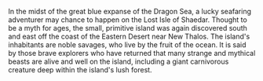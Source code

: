 In the midst of the great blue expanse of the Dragon Sea, a lucky seafaring adventurer may chance to happen on the Lost Isle of Shaedar. Thought to be a myth for ages, the small, primitive island was again discovered south and east off the coast of the Eastern Desert near New Thalos. The island's inhabitants are noble savages, who live by the fruit of the ocean. It is said by those brave explorers who have returned that many strange and mythical beasts are alive and well on the island, including a giant carnivorous creature deep within the island's lush forest.
